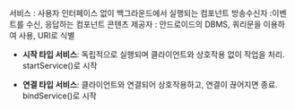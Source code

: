 

서비스 : 사용자 인터페이스 없이 백그라운드에서 실행되는 컴포넌트
방송수신자 :이벤트를 수신, 응답하는 컴포넌트 
콘텐츠 제공자 : 안드로이드의 DBMS, 쿼리문을 이용하여 사용, URI로 식별


- **시작 타입 서비스**: 독립적으로 실행되며 클라이언트와 상호작용 없이 작업을 처리. startService()로 시작

- **연결 타입 서비스**: 클라이언트와 연결되어 상호작용하고, 연결이 끊어지면 종료. bindService()로 시작
